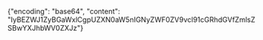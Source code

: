 {"encoding": "base64", "content": "IyBEZWJ1ZyBGaWxlCgpUZXN0aW5nIGNyZWF0ZV9vcl91cGRhdGVfZmlsZSBwYXJhbWV0ZXJz"}